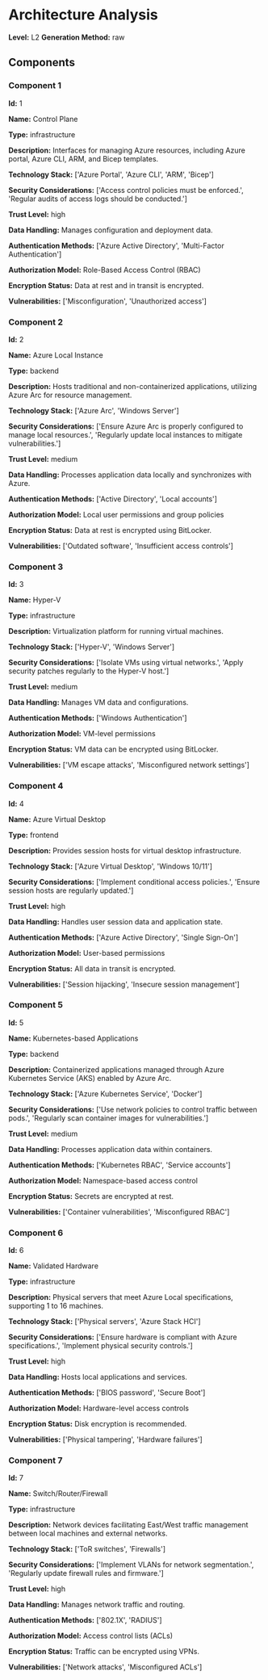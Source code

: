 # Architecture Analysis

**Level:** L2
**Generation Method:** raw

## Components

### Component 1

**Id:** 1

**Name:** Control Plane

**Type:** infrastructure

**Description:** Interfaces for managing Azure resources, including Azure portal, Azure CLI, ARM, and Bicep templates.

**Technology Stack:** ['Azure Portal', 'Azure CLI', 'ARM', 'Bicep']

**Security Considerations:** ['Access control policies must be enforced.', 'Regular audits of access logs should be conducted.']

**Trust Level:** high

**Data Handling:** Manages configuration and deployment data.

**Authentication Methods:** ['Azure Active Directory', 'Multi-Factor Authentication']

**Authorization Model:** Role-Based Access Control (RBAC)

**Encryption Status:** Data at rest and in transit is encrypted.

**Vulnerabilities:** ['Misconfiguration', 'Unauthorized access']

### Component 2

**Id:** 2

**Name:** Azure Local Instance

**Type:** backend

**Description:** Hosts traditional and non-containerized applications, utilizing Azure Arc for resource management.

**Technology Stack:** ['Azure Arc', 'Windows Server']

**Security Considerations:** ['Ensure Azure Arc is properly configured to manage local resources.', 'Regularly update local instances to mitigate vulnerabilities.']

**Trust Level:** medium

**Data Handling:** Processes application data locally and synchronizes with Azure.

**Authentication Methods:** ['Active Directory', 'Local accounts']

**Authorization Model:** Local user permissions and group policies

**Encryption Status:** Data at rest is encrypted using BitLocker.

**Vulnerabilities:** ['Outdated software', 'Insufficient access controls']

### Component 3

**Id:** 3

**Name:** Hyper-V

**Type:** infrastructure

**Description:** Virtualization platform for running virtual machines.

**Technology Stack:** ['Hyper-V', 'Windows Server']

**Security Considerations:** ['Isolate VMs using virtual networks.', 'Apply security patches regularly to the Hyper-V host.']

**Trust Level:** medium

**Data Handling:** Manages VM data and configurations.

**Authentication Methods:** ['Windows Authentication']

**Authorization Model:** VM-level permissions

**Encryption Status:** VM data can be encrypted using BitLocker.

**Vulnerabilities:** ['VM escape attacks', 'Misconfigured network settings']

### Component 4

**Id:** 4

**Name:** Azure Virtual Desktop

**Type:** frontend

**Description:** Provides session hosts for virtual desktop infrastructure.

**Technology Stack:** ['Azure Virtual Desktop', 'Windows 10/11']

**Security Considerations:** ['Implement conditional access policies.', 'Ensure session hosts are regularly updated.']

**Trust Level:** high

**Data Handling:** Handles user session data and application state.

**Authentication Methods:** ['Azure Active Directory', 'Single Sign-On']

**Authorization Model:** User-based permissions

**Encryption Status:** All data in transit is encrypted.

**Vulnerabilities:** ['Session hijacking', 'Insecure session management']

### Component 5

**Id:** 5

**Name:** Kubernetes-based Applications

**Type:** backend

**Description:** Containerized applications managed through Azure Kubernetes Service (AKS) enabled by Azure Arc.

**Technology Stack:** ['Azure Kubernetes Service', 'Docker']

**Security Considerations:** ['Use network policies to control traffic between pods.', 'Regularly scan container images for vulnerabilities.']

**Trust Level:** medium

**Data Handling:** Processes application data within containers.

**Authentication Methods:** ['Kubernetes RBAC', 'Service accounts']

**Authorization Model:** Namespace-based access control

**Encryption Status:** Secrets are encrypted at rest.

**Vulnerabilities:** ['Container vulnerabilities', 'Misconfigured RBAC']

### Component 6

**Id:** 6

**Name:** Validated Hardware

**Type:** infrastructure

**Description:** Physical servers that meet Azure Local specifications, supporting 1 to 16 machines.

**Technology Stack:** ['Physical servers', 'Azure Stack HCI']

**Security Considerations:** ['Ensure hardware is compliant with Azure specifications.', 'Implement physical security controls.']

**Trust Level:** high

**Data Handling:** Hosts local applications and services.

**Authentication Methods:** ['BIOS password', 'Secure Boot']

**Authorization Model:** Hardware-level access controls

**Encryption Status:** Disk encryption is recommended.

**Vulnerabilities:** ['Physical tampering', 'Hardware failures']

### Component 7

**Id:** 7

**Name:** Switch/Router/Firewall

**Type:** infrastructure

**Description:** Network devices facilitating East/West traffic management between local machines and external networks.

**Technology Stack:** ['ToR switches', 'Firewalls']

**Security Considerations:** ['Implement VLANs for network segmentation.', 'Regularly update firewall rules and firmware.']

**Trust Level:** high

**Data Handling:** Manages network traffic and routing.

**Authentication Methods:** ['802.1X', 'RADIUS']

**Authorization Model:** Access control lists (ACLs)

**Encryption Status:** Traffic can be encrypted using VPNs.

**Vulnerabilities:** ['Network attacks', 'Misconfigured ACLs']

